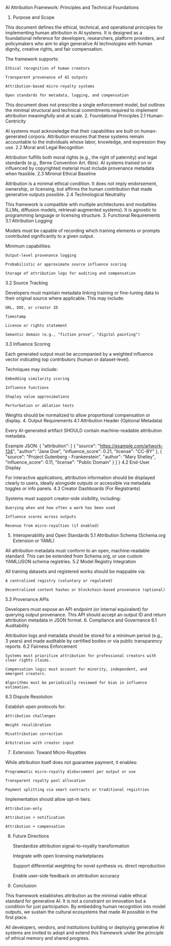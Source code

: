 AI Attribution Framework: Principles and Technical Foundations
1. Purpose and Scope

This document defines the ethical, technical, and operational principles for implementing human attribution in AI systems. It is designed as a foundational reference for developers, researchers, platform providers, and policymakers who aim to align generative AI technologies with human dignity, creative rights, and fair compensation.

The framework supports:

    Ethical recognition of human creators

    Transparent provenance of AI outputs

    Attribution-based micro-royalty systems

    Open standards for metadata, logging, and compensation

This document does not prescribe a single enforcement model, but outlines the minimal structural and technical commitments required to implement attribution meaningfully and at scale.
2. Foundational Principles
2.1 Human-Centricity

AI systems must acknowledge that their capabilities are built on human-generated corpora. Attribution ensures that these systems remain accountable to the individuals whose labor, knowledge, and expression they use.
2.2 Moral and Legal Recognition

Attribution fulfills both moral rights (e.g., the right of paternity) and legal standards (e.g., Berne Convention Art. 6bis). AI systems trained on or influenced by copyrighted material must include provenance metadata when feasible.
2.3 Minimal Ethical Baseline

Attribution is a minimal ethical condition. It does not imply endorsement, ownership, or licensing, but affirms the human contribution that made generative outputs possible.
2.4 Technological Neutrality

This framework is compatible with multiple architectures and modalities (LLMs, diffusion models, retrieval-augmented systems). It is agnostic to programming language or licensing structure.
3. Functional Requirements
3.1 Attribution Logging

Models must be capable of recording which training elements or prompts contributed significantly to a given output.

Minimum capabilities:

    Output-level provenance logging

    Probabilistic or approximate source influence scoring

    Storage of attribution logs for auditing and compensation

3.2 Source Tracking

Developers must maintain metadata linking training or fine-tuning data to their original source where applicable. This may include:

    URL, DOI, or creator ID

    Timestamp

    License or rights statement

    Semantic domain (e.g., "fiction prose", "digital painting")

3.3 Influence Scoring

Each generated output must be accompanied by a weighted influence vector indicating top contributors (human or dataset-level).

Techniques may include:

    Embedding similarity scoring

    Influence functions

    Shapley value approximations

    Perturbation or ablation tests

Weights should be normalized to allow proportional compensation or display.
4. Output Requirements
4.1 Attribution Header (Optional Metadata)

Every AI-generated artifact SHOULD contain machine-readable attribution metadata.

Example JSON:
{
  "attribution": [
    {
      "source": "https://example.com/artwork-134",
      "author": "Jane Doe",
      "influence_score": 0.21,
      "license": "CC-BY"
    },
    {
      "source": "Project Gutenberg - Frankenstein",
      "author": "Mary Shelley",
      "influence_score": 0.11,
      "license": "Public Domain"
    }
  ]
}
4.2 End-User Display

For interactive applications, attribution information should be displayed clearly to users, ideally alongside outputs or accessible via metadata toggles or info panels.
4.3 Creator Dashboards (For Registrants)

Systems must support creator-side visibility, including:

    Querying when and how often a work has been used

    Influence scores across outputs

    Revenue from micro-royalties (if enabled)

5. Interoperability and Open Standards
5.1 Attribution Schema (Schema.org Extension or YAML)

All attribution metadata must conform to an open, machine-readable standard. This can be extended from Schema.org, or use custom YAML/JSON schema registries.
5.2 Model Registry Integration

All training datasets and registered works should be mappable via:

    A centralized registry (voluntary or regulated)

    Decentralized content hashes or blockchain-based provenance (optional)

5.3 Provenance APIs

Developers must expose an API endpoint (or internal equivalent) for querying output provenance. This API should accept an output ID and return attribution metadata in JSON format.
6. Compliance and Governance
6.1 Auditability

Attribution logs and metadata should be stored for a minimum period (e.g., 3 years) and made auditable by certified bodies or via public transparency reports.
6.2 Fairness Enforcement

    Systems must prioritize attribution for professional creators with clear rights claims.

    Compensation logic must account for minority, independent, and emergent creators.

    Algorithms must be periodically reviewed for bias in influence estimation.

6.3 Dispute Resolution

Establish open protocols for:

    Attribution challenges

    Weight recalibration

    Misattribution correction

    Arbitration with creator input

7. Extension: Toward Micro-Royalties

While attribution itself does not guarantee payment, it enables:

    Programmatic micro-royalty disbursement per output or use

    Transparent royalty pool allocation

    Payment splitting via smart contracts or traditional registries

Implementation should allow opt-in tiers:

    Attribution-only

    Attribution + notification

    Attribution + compensation

8. Future Directions

    Standardize attribution signal-to-royalty transformation

    Integrate with open licensing marketplaces

    Support differential weighting for novel synthesis vs. direct reproduction

    Enable user-side feedback on attribution accuracy

9. Conclusion

This framework establishes attribution as the minimal viable ethical standard for generative AI. It is not a constraint on innovation but a condition for just participation. By embedding human recognition into model outputs, we sustain the cultural ecosystems that made AI possible in the first place.

All developers, vendors, and institutions building or deploying generative AI systems are invited to adopt and extend this framework under the principle of ethical memory and shared progress.


